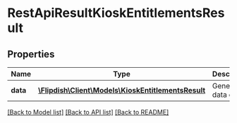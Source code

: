 # RestApiResultKioskEntitlementsResult

## Properties
Name | Type | Description | Notes
------------ | ------------- | ------------- | -------------
**data** | [**\Flipdish\\Client\Models\KioskEntitlementsResult**](KioskEntitlementsResult.md) | Generic data object. | 

[[Back to Model list]](../README.md#documentation-for-models) [[Back to API list]](../README.md#documentation-for-api-endpoints) [[Back to README]](../README.md)


